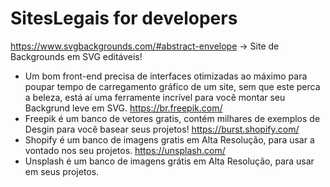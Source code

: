# SitesLegais for developers

https://www.svgbackgrounds.com/#abstract-envelope -> Site de Backgrounds em SVG editáveis! 
- Um bom front-end precisa de interfaces otimizadas ao máximo para poupar tempo de carregamento gráfico de um site, sem que este perca a beleza, está aí uma ferramente incrível para você montar seu Backgrund leve em SVG. 
https://br.freepik.com/
- Freepik é um banco de vetores gratis, contém milhares de exemplos de Desgin para você basear seus projetos!
https://burst.shopify.com/
- Shopify é um banco de imagens gratis em Alta Resolução, para usar a vontado nos seu projetos. 
https://unsplash.com/
- Unsplash é um banco de imagens grátis em Alta Resolução, para usar em seus projetos.
